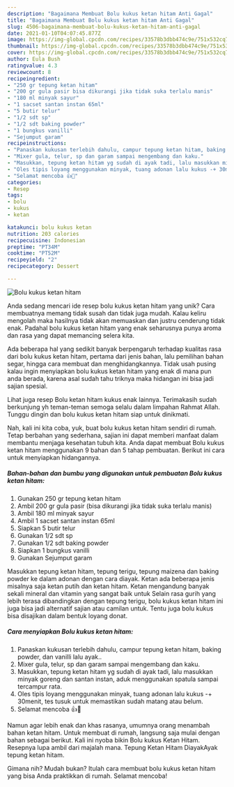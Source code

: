 ```yaml
---
description: "Bagaimana Membuat Bolu kukus ketan hitam Anti Gagal"
title: "Bagaimana Membuat Bolu kukus ketan hitam Anti Gagal"
slug: 4506-bagaimana-membuat-bolu-kukus-ketan-hitam-anti-gagal
date: 2021-01-10T04:07:45.877Z
image: https://img-global.cpcdn.com/recipes/33578b3dbb474c9e/751x532cq70/bolu-kukus-ketan-hitam-foto-resep-utama.jpg
thumbnail: https://img-global.cpcdn.com/recipes/33578b3dbb474c9e/751x532cq70/bolu-kukus-ketan-hitam-foto-resep-utama.jpg
cover: https://img-global.cpcdn.com/recipes/33578b3dbb474c9e/751x532cq70/bolu-kukus-ketan-hitam-foto-resep-utama.jpg
author: Eula Bush
ratingvalue: 4.3
reviewcount: 8
recipeingredient:
- "250 gr tepung ketan hitam"
- "200 gr gula pasir bisa dikurangi jika tidak suka terlalu manis"
- "180 ml minyak sayur"
- "1 sacset santan instan 65ml"
- "5 butir telur"
- "1/2 sdt sp"
- "1/2 sdt baking powder"
- "1 bungkus vanilli"
- "Sejumput garam"
recipeinstructions:
- "Panaskan kukusan terlebih dahulu, campur tepung ketan hitam, baking powder, dan vanilli lalu ayak.."
- "Mixer gula, telur, sp dan garam sampai mengembang dan kaku."
- "Masukkan, tepung ketan hitam yg sudah di ayak tadi, lalu masukkan minyak goreng dan santan instan, aduk menggunakan spatula sampai tercampur rata."
- "Oles tipis loyang menggunakan minyak, tuang adonan lalu kukus -+ 30menit, tes tusuk untuk memastikan sudah matang atau belum."
- "Selamat mencoba 👍🙏"
categories:
- Resep
tags:
- bolu
- kukus
- ketan

katakunci: bolu kukus ketan 
nutrition: 203 calories
recipecuisine: Indonesian
preptime: "PT34M"
cooktime: "PT52M"
recipeyield: "2"
recipecategory: Dessert

---
```



![Bolu kukus ketan hitam](https://img-global.cpcdn.com/recipes/33578b3dbb474c9e/751x532cq70/bolu-kukus-ketan-hitam-foto-resep-utama.jpg)

Anda sedang mencari ide resep bolu kukus ketan hitam yang unik? Cara membuatnya memang tidak susah dan tidak juga mudah. Kalau keliru mengolah maka hasilnya tidak akan memuaskan dan justru cenderung tidak enak. Padahal bolu kukus ketan hitam yang enak seharusnya punya aroma dan rasa yang dapat memancing selera kita.

Ada beberapa hal yang sedikit banyak berpengaruh terhadap kualitas rasa dari bolu kukus ketan hitam, pertama dari jenis bahan, lalu pemilihan bahan segar, hingga cara membuat dan menghidangkannya. Tidak usah pusing kalau ingin menyiapkan bolu kukus ketan hitam yang enak di mana pun anda berada, karena asal sudah tahu triknya maka hidangan ini bisa jadi sajian spesial.

Lihat juga resep Bolu ketan hitam kukus enak lainnya. Terimakasih sudah berkunjung yh teman-teman semoga selalu dalam limpahan Rahmat Allah. Tunggu dingin dan bolu kukus ketan hitam siap untuk dinikmati.


Nah, kali ini kita coba, yuk, buat bolu kukus ketan hitam sendiri di rumah. Tetap berbahan yang sederhana, sajian ini dapat memberi manfaat dalam membantu menjaga kesehatan tubuh kita. Anda dapat membuat Bolu kukus ketan hitam menggunakan 9 bahan dan 5 tahap pembuatan. Berikut ini cara untuk menyiapkan hidangannya.

<!--inarticleads1-->

##### Bahan-bahan dan bumbu yang digunakan untuk pembuatan Bolu kukus ketan hitam:

1. Gunakan 250 gr tepung ketan hitam
1. Ambil 200 gr gula pasir (bisa dikurangi jika tidak suka terlalu manis)
1. Ambil 180 ml minyak sayur
1. Ambil 1 sacset santan instan 65ml
1. Siapkan 5 butir telur
1. Gunakan 1/2 sdt sp
1. Gunakan 1/2 sdt baking powder
1. Siapkan 1 bungkus vanilli
1. Gunakan Sejumput garam


Masukkan tepung ketan hitam, tepung terigu, tepung maizena dan baking powder ke dalam adonan dengan cara diayak. Ketan ada beberapa jenis misalnya saja ketan putih dan ketan hitam. Ketan mengandung banyak sekali mineral dan vitamin yang sangat baik untuk Selain rasa gurih yang lebih terasa dibandingkan dengan tepung terigu, bolu kukus ketan hitam ini juga bisa jadi alternatif sajian atau camilan untuk. Tentu juga bolu kukus bisa disajikan dalam bentuk loyang donat. 

<!--inarticleads2-->

##### Cara menyiapkan Bolu kukus ketan hitam:

1. Panaskan kukusan terlebih dahulu, campur tepung ketan hitam, baking powder, dan vanilli lalu ayak..
1. Mixer gula, telur, sp dan garam sampai mengembang dan kaku.
1. Masukkan, tepung ketan hitam yg sudah di ayak tadi, lalu masukkan minyak goreng dan santan instan, aduk menggunakan spatula sampai tercampur rata.
1. Oles tipis loyang menggunakan minyak, tuang adonan lalu kukus -+ 30menit, tes tusuk untuk memastikan sudah matang atau belum.
1. Selamat mencoba 👍🙏


Namun agar lebih enak dan khas rasanya, umumnya orang menambah bahan ketan hitam. Untuk membuat di rumah, langsung saja mulai dengan bahan sebagai berikut. Kali ini nyoba bikin Bolu kukus Ketan Hitam. Resepnya lupa ambil dari majalah mana. Tepung Ketan Hitam DiayakAyak tepung ketan hitam. 

Gimana nih? Mudah bukan? Itulah cara membuat bolu kukus ketan hitam yang bisa Anda praktikkan di rumah. Selamat mencoba!
